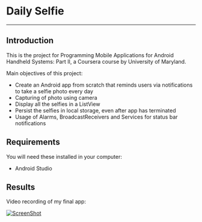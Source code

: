 # Daily Selfie

---

## Introduction

This is the project for Programming Mobile Applications for Android Handheld Systems: Part II, a Coursera course by University of Maryland.

Main objectives of this project:

* Create an Android app from scratch that reminds users via notifications to take a selfie photo every day
* Capturing of photo using camera
* Display all the selfies in a ListView
* Persist the selfies in local storage, even after app has terminated
* Usage of Alarms, BroadcastReceivers and Services for status bar notifications

## Requirements

You will need these installed in your computer:

* Android Studio

## Results

Video recording of my final app:

[![ScreenShot](http://shikeyou.github.io/DailySelfie/screenshots/video_dailyselfie.jpg)](https://vimeo.com/130075472)
